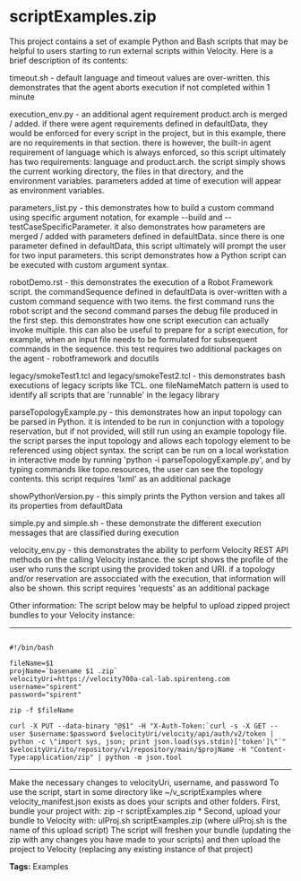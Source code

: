 # scriptExamples.zip

This project contains a set of example Python and Bash scripts that may be
helpful to users starting to run external scripts within Velocity. Here is a
brief description of its contents:

timeout.sh - default language and timeout values are over-written. this
demonstrates that the agent aborts execution if not completed within 1 minute
    
execution_env.py - an additional agent requirement product.arch is merged /
added. if there were agent requirements defined in defaultData, they would be
enforced for every script in the project, but in this example, there are no
requirements in that section. there is however, the built-in agent requirement
of language which is always enforced, so this script ultimately has two
requirements: language and product.arch. the script simply shows the current
working directory, the files in that directory, and the environment variables.
parameters added at time of execution will appear as environment variables.

parameters_list.py - this demonstrates how to build a custom command using
specific argument notation, for example --build and --testCaseSpecificParameter.
it also demonstrates how parameters are merged / added with parameters defined
in defaultData. since there is one parameter defined in defaultData, this script
ultimately will prompt the user for two input parameters. this script
demonstrates how a Python script can be executed with custom argument syntax.

robotDemo.rst - this demonstrates the execution of a Robot Framework script. the
commandSequence defined in defaultData is over-written with a custom command
sequence with two items. the first command runs the robot script and the second
command parses the debug file produced in the first step. this demonstrates how
one script execution can actually invoke multiple. this can also be useful to
prepare for a script execution, for example, when an input file needs to be
formulated for subsequent commands in the sequence. this test requires two
additional packages on the agent - robotframework and docutils

legacy/smokeTest1.tcl and legacy/smokeTest2.tcl - this demonstrates bash
executions of legacy scripts like TCL. one fileNameMatch pattern is used to
identify all scripts that are 'runnable' in the legacy library

parseTopologyExample.py - this demonstrates how an input topology can be parsed
in Python. it is intended to be run in conjunction with a topology reservation,
but if not provided, will still run using an example topology file. the script
parses the input topology and allows each topology element to be referenced
using object syntax. the script can be run on a local workstation in interactive
mode by running 'python -i parseTopologyExample.py', and by typing commands like
topo.resources, the user can see the topology contents. this script requires
'lxml' as an additional package

showPythonVersion.py - this simply prints the Python version and takes all its
properties from defaultData

simple.py and simple.sh - these demonstrate the different execution messages
that are classified during execution

velocity_env.py - this demonstrates the ability to perform Velocity REST API
methods on the calling Velocity instance. the script shows the profile of the
user who runs the script using the provided token and URI. if a topology and/or
reservation are assocciated with the execution, that information will also be
shown. this script requires 'requests' as an additional package

Other information:
The script below may be helpful to upload zipped project bundles to your
Velocity instance:

---------------------------------------
```

#!/bin/bash

fileName=$1
projName=`basename $1 .zip`
velocityUri=https://velocity700a-cal-lab.spirenteng.com
username="spirent"
password="spirent"

zip -f $fileName

curl -X PUT --data-binary "@$1" -H "X-Auth-Token:`curl -s -X GET --user $username:$password $velocityUri/velocity/api/auth/v2/token | python -c \"import sys, json; print json.load(sys.stdin)['token']\"`" $velocityUri/ito/repository/v1/repository/main/$projName -H "Content-Type:application/zip" | python -m json.tool

```
---------------------------------------

Make the necessary changes to velocityUri, username, and password
To use the script, start in some directory like ~/v_scriptExamples where
velocity_manifest.json exists as does your scripts and other folders. 
First, bundle your project with: zip -r scriptExamples.zip *
Second, upload your bundle to Velocity with: ulProj.sh scriptExamples.zip
(where ulProj.sh is the name of this upload script)
The script will freshen your bundle (updating the zip with any changes you have
made to your scripts) and then upload the project to Velocity (replacing any
existing instance of that project)

<b>Tags:</b> Examples

